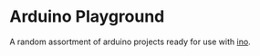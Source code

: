 # Arduino Playground

A random assortment of arduino projects ready for use with [ino](https://github.com/amperka/ino).
